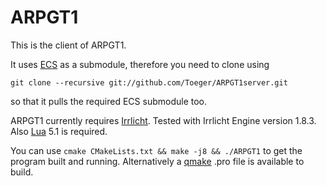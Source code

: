 # ARPGT1
This is the client of ARPGT1.

It uses [ECS](https://github.com/Toeger/ECS) as a submodule, therefore you need to clone using

    git clone --recursive git://github.com/Toeger/ARPGT1server.git

so that it pulls the required ECS submodule too.

ARPGT1 currently requires [Irrlicht](http://irrlicht.sourceforge.net/). Tested with Irrlicht Engine version 1.8.3.
Also [Lua](http://lua-users.org/wiki/LuaBinaries) 5.1 is required.

You can use `cmake CMakeLists.txt && make -j8 && ./ARPGT1` to get the program built and running. Alternatively a [qmake](http://doc.qt.io/qt-5/qmake-manual.html) .pro file is available to build.
